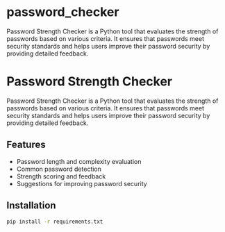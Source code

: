 # password_checker
Password Strength Checker is a Python tool that evaluates the strength of passwords based on various criteria. It ensures that passwords meet security standards and helps users improve their password security by providing detailed feedback.
# Password Strength Checker

Password Strength Checker is a Python tool that evaluates the strength of passwords based on various criteria. It ensures that passwords meet security standards and helps users improve their password security by providing detailed feedback.

## Features
- Password length and complexity evaluation
- Common password detection
- Strength scoring and feedback
- Suggestions for improving password security

## Installation
```bash
pip install -r requirements.txt
